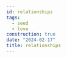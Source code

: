 ```yaml
---
id: relationships
tags:
  - seed
  - love
construction: true
date: "2024-02-17"
title: relationships
---
```

